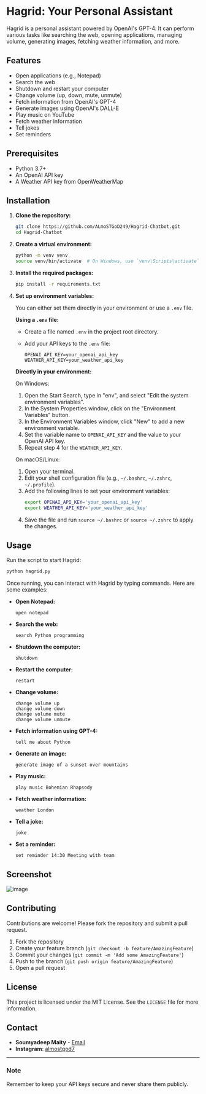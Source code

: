 # Hagrid: Your Personal Assistant

Hagrid is a personal assistant powered by OpenAI's GPT-4. It can perform various tasks like searching the web, opening applications, managing volume, generating images, fetching weather information, and more.

## Features

- Open applications (e.g., Notepad)
- Search the web
- Shutdown and restart your computer
- Change volume (up, down, mute, unmute)
- Fetch information from OpenAI's GPT-4
- Generate images using OpenAI's DALL-E
- Play music on YouTube
- Fetch weather information
- Tell jokes
- Set reminders

## Prerequisites

- Python 3.7+
- An OpenAI API key
- A Weather API key from OpenWeatherMap

## Installation

1. **Clone the repository:**

    ```bash
    git clone https://github.com/ALmoSTGoD249/Hagrid-Chatbot.git
    cd Hagrid-Chatbot
    ```

2. **Create a virtual environment:**

    ```bash
    python -m venv venv
    source venv/bin/activate  # On Windows, use `venv\Scripts\activate`
    ```

3. **Install the required packages:**

    ```bash
    pip install -r requirements.txt
    ```

4. **Set up environment variables:**

    You can either set them directly in your environment or use a `.env` file.

    **Using a `.env` file:**

    - Create a file named `.env` in the project root directory.

    - Add your API keys to the `.env` file:

      ```plaintext
      OPENAI_API_KEY=your_openai_api_key
      WEATHER_API_KEY=your_weather_api_key
      ```

    **Directly in your environment:**

    On Windows:
    1. Open the Start Search, type in "env", and select "Edit the system environment variables".
    2. In the System Properties window, click on the "Environment Variables" button.
    3. In the Environment Variables window, click "New" to add a new environment variable.
    4. Set the variable name to `OPENAI_API_KEY` and the value to your OpenAI API key.
    5. Repeat step 4 for the `WEATHER_API_KEY`.

    On macOS/Linux:
    1. Open your terminal.
    2. Edit your shell configuration file (e.g., `~/.bashrc`, `~/.zshrc`, `~/.profile`).
    3. Add the following lines to set your environment variables:
        ```sh
        export OPENAI_API_KEY='your_openai_api_key'
        export WEATHER_API_KEY='your_weather_api_key'
        ```
    4. Save the file and run `source ~/.bashrc` or `source ~/.zshrc` to apply the changes.

## Usage

Run the script to start Hagrid:

```bash
python hagrid.py
```

Once running, you can interact with Hagrid by typing commands. Here are some examples:

- **Open Notepad:**
  ```plaintext
  open notepad
  ```

- **Search the web:**
  ```plaintext
  search Python programming
  ```

- **Shutdown the computer:**
  ```plaintext
  shutdown
  ```

- **Restart the computer:**
  ```plaintext
  restart
  ```

- **Change volume:**
  ```plaintext
  change volume up
  change volume down
  change volume mute
  change volume unmute
  ```

- **Fetch information using GPT-4:**
  ```plaintext
  tell me about Python
  ```

- **Generate an image:**
  ```plaintext
  generate image of a sunset over mountains
  ```

- **Play music:**
  ```plaintext
  play music Bohemian Rhapsody
  ```

- **Fetch weather information:**
  ```plaintext
  weather London
  ```

- **Tell a joke:**
  ```plaintext
  joke
  ```

- **Set a reminder:**
  ```plaintext
  set reminder 14:30 Meeting with team
  ```

## Screenshot


![image](https://github.com/user-attachments/assets/9e5c9d63-0745-4fa3-b49e-013fe2da42c1)


## Contributing

Contributions are welcome! Please fork the repository and submit a pull request.

1. Fork the repository
2. Create your feature branch (`git checkout -b feature/AmazingFeature`)
3. Commit your changes (`git commit -m 'Add some AmazingFeature'`)
4. Push to the branch (`git push origin feature/AmazingFeature`)
5. Open a pull request

## License

This project is licensed under the MIT License. See the `LICENSE` file for more information.

## Contact

- **Soumyadeep Maity** - [Email](mailto:soumadeepmaity2@gmail.com)
- **Instagram**: [almostgod7](https://www.instagram.com/almostgod7/)

---

### Note

Remember to keep your API keys secure and never share them publicly.
